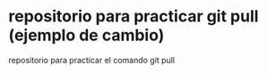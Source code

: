 # repositorio para practicar git pull (ejemplo de cambio)
repositorio para practicar el comando git pull

